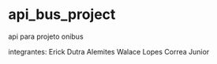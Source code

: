 # api_bus_project
 api para projeto onibus 


integrantes: 
Erick Dutra Alemites
Walace Lopes Correa Junior